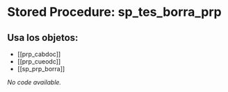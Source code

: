 # Stored Procedure: sp_tes_borra_prp

## Usa los objetos:
- [[prp_cabdoc]]
- [[prp_cueodc]]
- [[sp_prp_borra]]

*No code available.*

